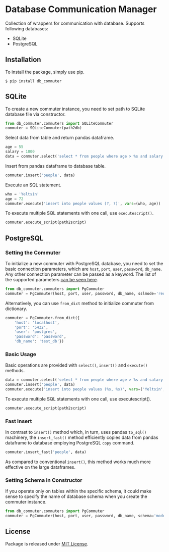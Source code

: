 # Database Communication Manager

Collection of wrappers for communication with database. Supports following databases: 

* SQLite
* PostgreSQL

## Installation

To install the package, simply use pip.

```
$ pip install db_commuter
```

## SQLite

To create a new commuter instance, you need to set path to SQLite database file via constructor. 

```python
from db_commuter.commuters import SQLiteCommuter
commuter = SQLiteCommuter(path2db)
```

Select data from table and return pandas dataframe. 

```python
age = 55
salary = 1000
data = commuter.select('select * from people where age > %s and salary > %s' % (age, salary))
```

Insert from pandas dataframe to database table.

```python
commuter.insert('people', data)
```

Execute an SQL statement.

```python
who = 'Yeltsin'
age = 72
commuter.execute('insert into people values (?, ?)', vars=(who, age)) 
```

To execute multiple SQL statements with one call, use `executescript()`.

```python
commuter.execute_script(path2script)
```

## PostgreSQL

### Setting the Commuter

To initialize a new commuter with PostgreSQL database, you need to set the basic connection parameters, which are
`host`, `port`, `user`, `password`, `db_name`. Any other connection parameter can be passed as a keyword.
The list of the supported parameters [can be seen here](https://www.postgresql.org/docs/current/libpq-connect.html#LIBPQ-PARAMKEYWORDS).

```python
from db_commuter.commuters import PgCommuter
commuter = PgCommuter(host, port, user, password, db_name, sslmode='require')
```

Alternatively, you can use `from_dict` method to initialize commuter from dictionary.  

```python
commuter = PgCommuter.from_dict({
    'host': 'localhost', 
    'port': '5432', 
    'user': 'postgres', 
    'password': 'password', 
    'db_name': 'test_db'}) 
```

### Basic Usage

Basic operations are provided with `select()`, `insert()` and `execute()` methods.

```python
data = commuter.select('select * from people where age > %s and salary > %s' % (55, 1000))
commuter.insert('people', data)
commuter.execute('insert into people values (%s, %s)', vars=('Yeltsin', 72)) 
```   

To execute multiple SQL statements with one call, use executescript().

```python
commuter.execute_script(path2script)
```

### Fast Insert

In contrast to `insert()` method which, in turn, uses pandas `to_sql()` machinery, the `insert_fast()` method 
efficiently copies data from pandas dataframe to database employing PostgreSQL `copy` command. 

```python
commuter.insert_fast('people', data)
```

As compared to conventional `insert()`, this method works much more effective on the large dataframes. 

### Setting Schema in Constructor 

If you operate only on tables within the specific schema, it could make sense to specify the name of database schema 
when you create the commuter instance.

```python
from db_commuter.commuters import PgCommuter
commuter = PgCommuter(host, port, user, password, db_name, schema='model')
```

## License

Package is released under [MIT License](https://github.com/viktorsapozhok/db-commuter/blob/master/LICENSE).
